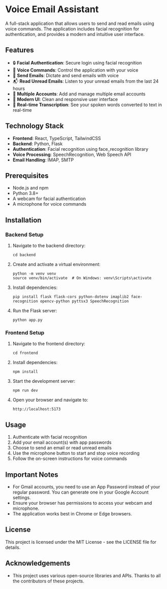# Voice Email Assistant

A full-stack application that allows users to send and read emails using voice commands. The application includes facial recognition for authentication, and provides a modern and intuitive user interface.

## Features

- 🔒 **Facial Authentication**: Secure login using facial recognition
- 🎤 **Voice Commands**: Control the application with your voice
- 📨 **Send Emails**: Dictate and send emails with voice
- 📬 **Read Unread Emails**: Listen to your unread emails from the last 24 hours
- 👤 **Multiple Accounts**: Add and manage multiple email accounts
- 🎯 **Modern UI**: Clean and responsive user interface
- 🔄 **Real-time Transcription**: See your spoken words converted to text in real-time

## Technology Stack

- **Frontend**: React, TypeScript, TailwindCSS
- **Backend**: Python, Flask
- **Authentication**: Facial recognition using face_recognition library
- **Voice Processing**: SpeechRecognition, Web Speech API
- **Email Handling**: IMAP, SMTP

## Prerequisites

- Node.js and npm
- Python 3.8+
- A webcam for facial authentication
- A microphone for voice commands

## Installation

### Backend Setup

1. Navigate to the backend directory:

   ```
   cd backend
   ```

2. Create and activate a virtual environment:

   ```
   python -m venv venv
   source venv/bin/activate  # On Windows: venv\Scripts\activate
   ```

3. Install dependencies:

   ```
   pip install flask flask-cors python-dotenv imaplib2 face-recognition opencv-python pyttsx3 SpeechRecognition
   ```

4. Run the Flask server:
   ```
   python app.py
   ```

### Frontend Setup

1. Navigate to the frontend directory:

   ```
   cd frontend
   ```

2. Install dependencies:

   ```
   npm install
   ```

3. Start the development server:

   ```
   npm run dev
   ```

4. Open your browser and navigate to:
   ```
   http://localhost:5173
   ```

## Usage

1. Authenticate with facial recognition
2. Add your email account(s) with app passwords
3. Choose to send an email or read unread emails
4. Use the microphone button to start and stop voice recording
5. Follow the on-screen instructions for voice commands

## Important Notes

- For Gmail accounts, you need to use an App Password instead of your regular password. You can generate one in your Google Account settings.
- Ensure your browser has permissions to access your webcam and microphone.
- The application works best in Chrome or Edge browsers.

## License

This project is licensed under the MIT License - see the LICENSE file for details.

## Acknowledgements

- This project uses various open-source libraries and APIs. Thanks to all the contributors of these projects.
